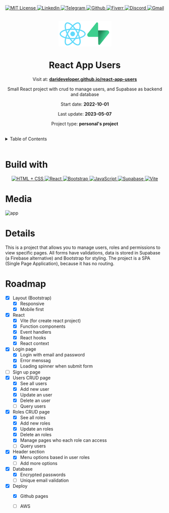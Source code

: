<div><a href='https://github.com/github.com/darideveloper/blob/master/LICENSE' target='_blank'>
            <img src='https://img.shields.io/github/license/github.com/darideveloper.svg?style=for-the-badge' alt='MIT License' height='30px'/>
        </a><a href='https://www.linkedin.com/in/francisco-dari-hernandez-6456b6181/' target='_blank'>
                <img src='https://img.shields.io/static/v1?style=for-the-badge&message=LinkedIn&color=0A66C2&logo=LinkedIn&logoColor=FFFFFF&label=' alt='Linkedin' height='30px'/>
            </a><a href='https://t.me/darideveloper' target='_blank'>
                <img src='https://img.shields.io/static/v1?style=for-the-badge&message=Telegram&color=26A5E4&logo=Telegram&logoColor=FFFFFF&label=' alt='Telegram' height='30px'/>
            </a><a href='https://github.com/darideveloper' target='_blank'>
                <img src='https://img.shields.io/static/v1?style=for-the-badge&message=GitHub&color=181717&logo=GitHub&logoColor=FFFFFF&label=' alt='Github' height='30px'/>
            </a><a href='https://www.fiverr.com/darideveloper?up_rollout=true' target='_blank'>
                <img src='https://img.shields.io/static/v1?style=for-the-badge&message=Fiverr&color=222222&logo=Fiverr&logoColor=1DBF73&label=' alt='Fiverr' height='30px'/>
            </a><a href='https://discord.com/users/992019836811083826' target='_blank'>
                <img src='https://img.shields.io/static/v1?style=for-the-badge&message=Discord&color=5865F2&logo=Discord&logoColor=FFFFFF&label=' alt='Discord' height='30px'/>
            </a><a href='mailto:darideveloper@gmail.com?subject=Hello Dari Developer' target='_blank'>
                <img src='https://img.shields.io/static/v1?style=for-the-badge&message=Gmail&color=EA4335&logo=Gmail&logoColor=FFFFFF&label=' alt='Gmail' height='30px'/>
            </a></div><div align='center'><br><br><img src='https://github.com/darideveloper/react-app-users/raw/master/public/imgs/logo.png' alt='React App Users' height='80px'/>

# React App Users

Visit at: **[darideveloper.github.io/react-app-users](https://darideveloper.github.io/react-app-users/)**

Small React project with crud to manage users, and Supabase as backend and database

Start date: **2022-10-01**

Last update: **2023-05-07**

Project type: **personal's project**

</div><br><details>
            <summary>Table of Contents</summary>
            <ol>
<li><a href='#buildwith'>Build With</a></li>
<li><a href='#media'>Media</a></li>
<li><a href='#details'>Details</a></li>
<li><a href='#roadmap'>Roadmap</a></li></ol>
        </details><br>

# Build with

<div align='center'><a href='https://developer.mozilla.org/en-US/docs/Web/HTML' target='_blank'> <img src='https://i.imgur.com/OitgDfl.jpeg' alt='HTML + CSS' title='HTML + CSS' height='50px'/> </a><a href='https://react.dev/' target='_blank'> <img src='https://cdn.svgporn.com/logos/react.svg' alt='React' title='React' height='50px'/> </a><a href='https://getbootstrap.com/' target='_blank'> <img src='https://cdn.svgporn.com/logos/bootstrap.svg' alt='Bootstrap' title='Bootstrap' height='50px'/> </a><a href='https://www.w3schools.com/js/js_es6.asp' target='_blank'> <img src='https://cdn.svgporn.com/logos/javascript.svg' alt='JavaScript' title='JavaScript' height='50px'/> </a><a href='https://supabase.com/' target='_blank'> <img src='https://cdn.svgporn.com/logos/supabase-icon.svg' alt='Supabase' title='Supabase' height='50px'/> </a><a href='https://vitejs.dev/guide/' target='_blank'> <img src='https://cdn.svgporn.com/logos/vitejs.svg' alt='Vite' title='Vite' height='50px'/> </a></div>

# Media

![app](https://github.com/darideveloper/react-app-users/raw/master/public/imgs/screenshot.gif)

# Details

This is a project that allows you to manage users, roles and permissions to view specific pages. All forms have validations, data is stored in Supabase (a Firebase alternative) and Bootstrap for styling. The project is a SPA (Single Page Application), because it has no routing.

# Roadmap

- [x] Layout (Bootstrap)
  - [x] Responsive
  - [x] Mobile first
- [x] React
  - [x] Vite (for create react project)
  - [x] Function components
  - [x] Event handlers
  - [x] React hooks
  - [x] React context
- [x] Login page
  - [x] Login with email and password
  - [x] Error menssag
  - [x] Loading spinner when submit form
- [ ] Sign up page
- [x] Users CRUD page
  - [x] See all users
  - [x] Add new user
  - [x] Update an user
  - [x] Delete an user
  - [ ] Query users 
- [x] Roles CRUD page
  - [x] See all roles
  - [x] Add new roles
  - [x] Update an roles
  - [x] Delete an roles
  - [x] Manage pages who each role can access
  - [ ] Query users 
- [x] Header section
  - [x] Menu options based in user roles
  - [ ] Add more options
- [x] Database
  - [x] Encrypted passwords
  - [ ] Unique email validation
- [x] Deploy
  - [x] Github pages 
  - [ ] AWS


